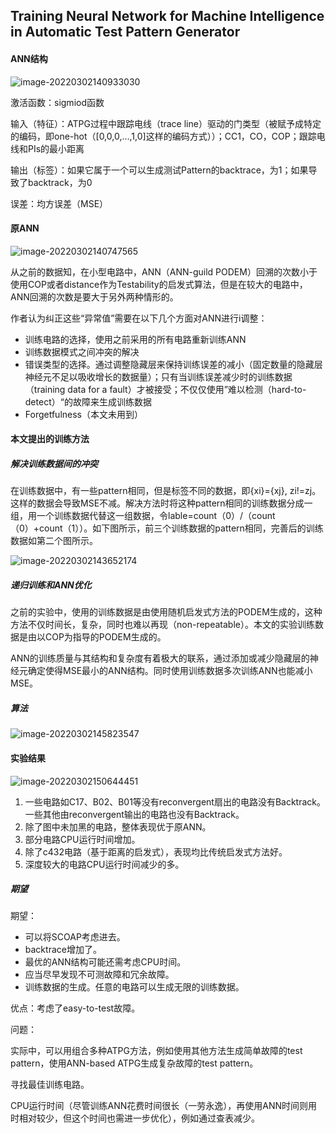 ## Training Neural Network for Machine Intelligence in Automatic Test Pattern Generator

#### ANN结构

![image-20220302140933030](C:\Users\ziv\AppData\Roaming\Typora\typora-user-images\image-20220302140933030.png)

激活函数：sigmiod函数

输入（特征）：ATPG过程中跟踪电线（trace line）驱动的门类型（被赋予成特定的编码，即one-hot（[0,0,0,…,1,0]这样的编码方式））；CC1，CO，COP；跟踪电线和PIs的最小距离

输出（标签）：如果它属于一个可以生成测试Pattern的backtrace，为1；如果导致了backtrack，为0

误差：均方误差（MSE）

#### 原ANN

![image-20220302140747565](C:\Users\ziv\AppData\Roaming\Typora\typora-user-images\image-20220302140747565.png)

从之前的数据知，在小型电路中，ANN（ANN-guild PODEM）回溯的次数小于使用COP或者distance作为Testability的启发式算法，但是在较大的电路中，ANN回溯的次数是要大于另外两种情形的。

作者认为纠正这些“异常值”需要在以下几个方面对ANN进行i调整：

- 训练电路的选择，使用之前采用的所有电路重新训练ANN
- 训练数据模式之间冲突的解决
- 错误类型的选择。通过调整隐藏层来保持训练误差的减小（固定数量的隐藏层神经元不足以吸收增长的数据量）；只有当训练误差减少时的训练数据（training data for a fault）才被接受；不仅仅使用”难以检测（hard-to-detect）“的故障来生成训练数据
- Forgetfulness（本文未用到）

#### 本文提出的训练方法

##### 解决训练数据间的冲突

在训练数据中，有一些pattern相同，但是标签不同的数据，即{xi}={xj}, zi!=zj。这样的数据会导致MSE不减。解决方法时将这种pattern相同的训练数据分成一组，用一个训练数据代替这一组数据，令lable=count（0）/（count（0）+count（1））。如下图所示，前三个训练数据的pattern相同，完善后的训练数据如第二个图所示。

![image-20220302143652174](C:\Users\ziv\AppData\Roaming\Typora\typora-user-images\image-20220302143652174.png)

##### 递归训练和ANN优化

之前的实验中，使用的训练数据是由使用随机启发式方法的PODEM生成的，这种方法不仅时间长，复杂，同时也难以再现（non-repeatable）。本文的实验训练数据是由以COP为指导的PODEM生成的。

ANN的训练质量与其结构和复杂度有着极大的联系，通过添加或减少隐藏层的神经元确定使得MSE最小的ANN结构。同时使用训练数据多次训练ANN也能减小MSE。

##### 算法

![image-20220302145823547](C:\Users\ziv\AppData\Roaming\Typora\typora-user-images\image-20220302145823547.png)

#### 实验结果

![image-20220302150644451](C:\Users\ziv\AppData\Roaming\Typora\typora-user-images\image-20220302150644451.png)

1. 一些电路如C17、B02、B01等没有reconvergent扇出的电路没有Backtrack。一些其他由reconvergent输出的电路也没有Backtrack。
2. 除了图中未加黑的电路，整体表现优于原ANN。
3. 部分电路CPU运行时间增加。
4. 除了c432电路（基于距离的启发式），表现均比传统启发式方法好。
5. 深度较大的电路CPU运行时间减少的多。

##### 期望

期望：

- 可以将SCOAP考虑进去。
- backtrace增加了。
- 最优的ANN结构可能还需考虑CPU时间。
- 应当尽早发现不可测故障和冗余故障。
- 训练数据的生成。任意的电路可以生成无限的训练数据。

优点：考虑了easy-to-test故障。

问题：

实际中，可以用组合多种ATPG方法，例如使用其他方法生成简单故障的test pattern，使用ANN-based ATPG生成复杂故障的test pattern。

寻找最佳训练电路。

CPU运行时间（尽管训练ANN花费时间很长（一劳永逸），再使用ANN时间则用时相对较少，但这个时间也需进一步优化），例如通过查表减少。